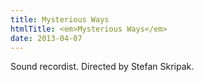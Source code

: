 ```yaml
---
title: Mysterious Ways
htmlTitle: <em>Mysterious Ways</em>
date: 2013-04-07
---
```


Sound recordist. Directed by Stefan Skripak.
